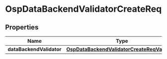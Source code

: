 # OspDataBackendValidatorCreateReq

## Properties
Name | Type | Description | Notes
------------ | ------------- | ------------- | -------------
**dataBackendValidator** | [**OspDataBackendValidatorCreateReqValidator**](OspDataBackendValidatorCreateReqValidator.md) |  |  [optional]
